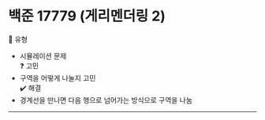 # 백준 17779 (게리멘더링 2)  
:pushpin: 유형  
* 시뮬레이션 문제  
:question: 고민  
* 구역을 어떻게 나눌지 고민  
:heavy_check_mark: 해결  
* 경계선을 만나면 다음 행으로 넘어가는 방식으로 구역을 나눔

---  
